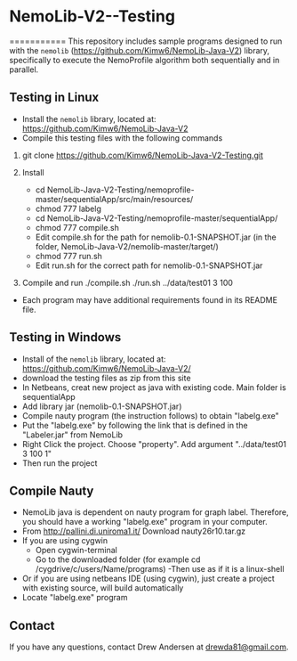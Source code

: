 # NemoLib-V2--Testing
===========
This repository includes sample programs designed to run with the `nemolib` (https://github.com/Kimw6/NemoLib-Java-V2) 
library, specifically to execute the NemoProfile algorithm both sequentially 
and in parallel.

Testing in Linux
-------------
* Install the `nemolib` library, located at: 
https://github.com/Kimw6/NemoLib-Java-V2
* Compile this testing files with the following commands
1) git clone https://github.com/Kimw6/NemoLib-Java-V2-Testing.git
2) Install
   - cd NemoLib-Java-V2-Testing/nemoprofile-master/sequentialApp/src/main/resources/
   - chmod 777 labelg
   - cd NemoLib-Java-V2-Testing/nemoprofile-master/sequentialApp/
   - chmod 777 compile.sh
   - Edit compile.sh for the path for nemolib-0.1-SNAPSHOT.jar (in the folder, NemoLib-Java-V2/nemolib-master/target/)
   - chmod 777 run.sh
   - Edit run.sh for the correct path for nemolib-0.1-SNAPSHOT.jar
   
     
5) Compile and run
   ./compile.sh
   ./run.sh ../data/test01 3 100
   
* Each program may have additional requirements found in its README file.

Testing in Windows
-------------
* Install of the `nemolib` library, located at: 
https://github.com/Kimw6/NemoLib-Java-V2/
* download the testing files as zip from this site
* In Netbeans, creat new project as java with existing code. Main folder is sequentialApp
* Add library jar (nemolib-0.1-SNAPSHOT.jar)
* Compile nauty program (the instruction follows) to obtain "labelg.exe"
* Put the "labelg.exe" by following the link that is defined in the "Labeler.jar" from NemoLib
* Right Click the project. Choose "property". Add argument "../data/test01 3 100 1"
* Then run the project

Compile Nauty
-------------
* NemoLib java is dependent on nauty program for graph label. Therefore, you should have a working "labelg.exe" program in your computer. 
* From http://pallini.di.uniroma1.it/ Download nauty26r10.tar.gz
* If you are using cygwin 
    - Open cygwin-terminal
    - Go to the downloaded folder (for example cd /cygdrive/c/users/Name/programs)
    -Then use as if it is a linux-shell
 * Or if you are using netbeans IDE (using cygwin), just create a project with existing source, will build automatically
 * Locate "labelg.exe" program


Contact
-------
If you have any questions, contact Drew Andersen at drewda81@gmail.com.
